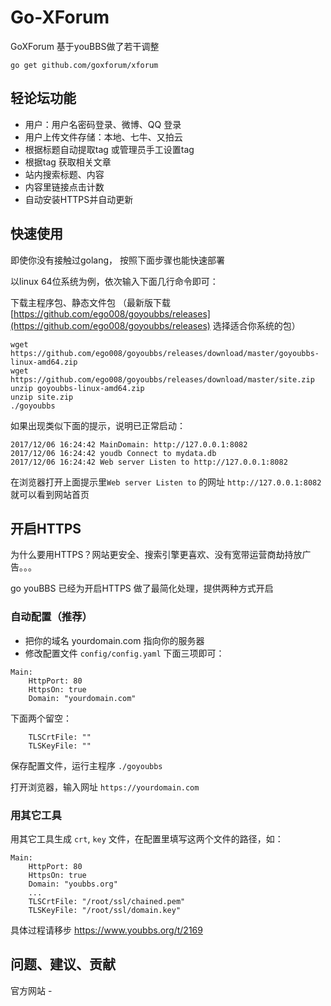 # Go-XForum
GoXForum 基于youBBS做了若干调整

```
go get github.com/goxforum/xforum
```

## 轻论坛功能

- 用户：用户名密码登录、微博、QQ 登录
- 用户上传文件存储：本地、七牛、又拍云
- 根据标题自动提取tag 或管理员手工设置tag
- 根据tag 获取相关文章
- 站内搜索标题、内容
- 内容里链接点击计数
- 自动安装HTTPS并自动更新

## 快速使用

即使你没有接触过golang， 按照下面步骤也能快速部署

以linux 64位系统为例，依次输入下面几行命令即可：

下载主程序包、静态文件包
（最新版下载[https://github.com/ego008/goyoubbs/releases](https://github.com/ego008/goyoubbs/releases) 选择适合你系统的包）
```
wget https://github.com/ego008/goyoubbs/releases/download/master/goyoubbs-linux-amd64.zip
wget https://github.com/ego008/goyoubbs/releases/download/master/site.zip
unzip goyoubbs-linux-amd64.zip
unzip site.zip
./goyoubbs
```

如果出现类似下面的提示，说明已正常启动：

```
2017/12/06 16:24:42 MainDomain: http://127.0.0.1:8082
2017/12/06 16:24:42 youdb Connect to mydata.db
2017/12/06 16:24:42 Web server Listen to http://127.0.0.1:8082
```
在浏览器打开上面提示里`Web server Listen to` 的网址 `http://127.0.0.1:8082` 就可以看到网站首页

## 开启HTTPS

为什么要用HTTPS？网站更安全、搜索引擎更喜欢、没有宽带运营商劫持放广告。。。

go youBBS 已经为开启HTTPS 做了最简化处理，提供两种方式开启

### 自动配置（推荐）

- 把你的域名 yourdomain.com 指向你的服务器
- 修改配置文件 `config/config.yaml` 下面三项即可：

```
Main:
    HttpPort: 80
    HttpsOn: true
    Domain: "yourdomain.com"
```

下面两个留空：
```
    TLSCrtFile: ""
    TLSKeyFile: ""
```

保存配置文件，运行主程序 `./goyoubbs`

打开浏览器，输入网址 `https://yourdomain.com`

### 用其它工具

用其它工具生成 `crt`, `key` 文件，在配置里填写这两个文件的路径，如：

```
Main:
    HttpPort: 80
    HttpsOn: true
    Domain: "youbbs.org"
    ...
    TLSCrtFile: "/root/ssl/chained.pem"
    TLSKeyFile: "/root/ssl/domain.key"
```

具体过程请移步 https://www.youbbs.org/t/2169

## 问题、建议、贡献

官方网站 -





